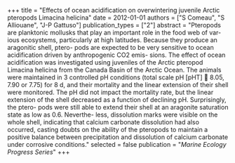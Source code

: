 +++
title = "Effects of ocean acidification on overwintering juvenile Arctic pteropods Limacina helicina"
date = 2012-01-01
authors = ["S Comeau", "S Alliouane", "J-P Gattuso"]
publication_types = ["2"]
abstract = "Pteropods are planktonic mollusks that play an important role in the food web of var- ious ecosystems, particularly at high latitudes. Because they produce an aragonitic shell, ptero- pods are expected to be very sensitive to ocean acidification driven by anthropogenic CO2 emis- sions. The effect of ocean acidification was investigated using juveniles of the Arctic pteropod Limacina helicina from the Canada Basin of the Arctic Ocean. The animals were maintained in 3 controlled pH conditions (total scale pH [pHT] 􏰤 8.05, 7.90 or 7.75) for 8 d, and their mortality and the linear extension of their shell were monitored. The pH did not impact the mortality rate, but the linear extension of the shell decreased as a function of declining pH. Surprisingly, the ptero- pods were still able to extend their shell at an aragonite saturation state as low as 0.6. Neverthe- less, dissolution marks were visible on the whole shell, indicating that calcium carbonate dissolution had also occurred, casting doubts on the ability of the pteropods to maintain a positive balance between precipitation and dissolution of calcium carbonate under corrosive conditions."
selected = false
publication = "*Marine Ecology Progress Series*"
+++

